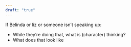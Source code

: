 ```yaml
---
draft: "true"
---
```


If Belinda or liz or someone isn’t speaking up:
* While they’re doing that, what is (character) thinking?
* What does that look like
